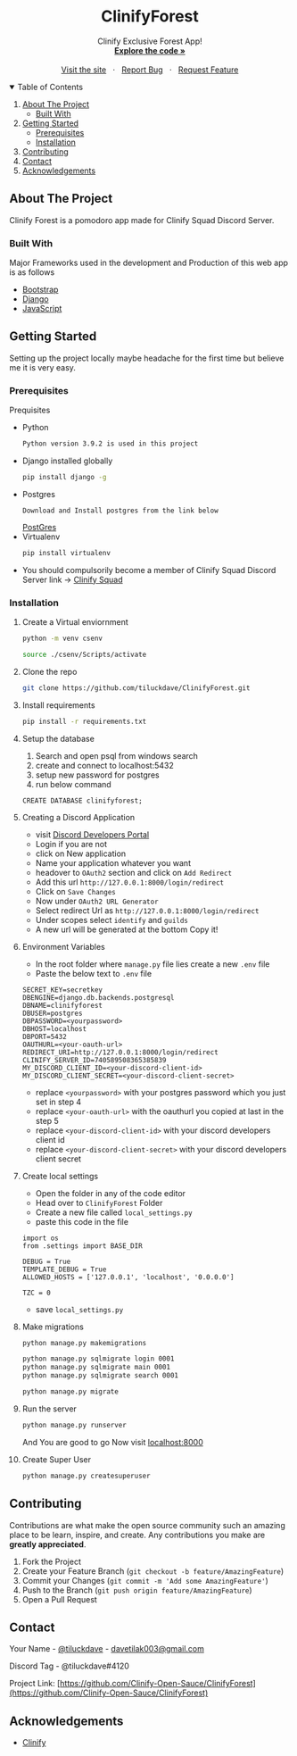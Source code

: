 <p align="center">

  <h1 align="center">ClinifyForest</h1>

  <p align="center">
    Clinify Exclusive Forest App!
    <br />
    <a href="https://github.com/Clinify-Open-Sauce/ClinifyForest"><strong>Explore the code »</strong></a>
    <br />
    <br />
    &nbsp;&nbsp;<a href="https://clinifyforest.herokuapp.com/">Visit the site</a>&nbsp;&nbsp;
    ·
    &nbsp;&nbsp;<a href="https://github.com/Clinify-Open-Sauce/ClinifyForest/issues">Report Bug</a>&nbsp;&nbsp;
    ·
    &nbsp;&nbsp;<a href="https://github.com/Clinify-Open-Sauce/ClinifyForest/issues">Request Feature</a>&nbsp;&nbsp;
  </p>
</p>



<!-- TABLE OF CONTENTS -->
<details open="open">
  <summary>Table of Contents</summary>
  <ol>
    <li>
      <a href="#about-the-project">About The Project</a>
      <ul>
        <li><a href="#built-with">Built With</a></li>
      </ul>
    </li>
    <li>
      <a href="#getting-started">Getting Started</a>
      <ul>
        <li><a href="#prerequisites">Prerequisites</a></li>
        <li><a href="#installation">Installation</a></li>
      </ul>
    </li>
    <li><a href="#contributing">Contributing</a></li>
    <li><a href="#contact">Contact</a></li>
    <li><a href="#acknowledgements">Acknowledgements</a></li>
  </ol>
</details>


<!-- ABOUT THE PROJECT -->
## About The Project

Clinify Forest is a pomodoro app made for Clinify Squad Discord Server.

### Built With

Major Frameworks used in the development and Production of this web app is as follows
* [Bootstrap](https://getbootstrap.com)
* [Django](https://www.djangoproject.com/)
* [JavaScript](https://developer.mozilla.org/en-US/docs/Web/JavaScript)


<!-- GETTING STARTED -->
## Getting Started

Setting up the project locally maybe headache for the first time but believe me it is very easy.

### Prerequisites

Prequisites
* Python
  ```sh
  Python version 3.9.2 is used in this project
  ```
* Django installed globally
  ```sh
  pip install django -g
  ```
* Postgres
  ```
  Download and Install postgres from the link below
  ```
  [PostGres](https://www.postgresql.org/download/windows/)
* Virtualenv
  ```sh
  pip install virtualenv
  ```
* You should compulsorily become a member of Clinify Squad Discord Server link ->
  [Clinify Squad](https://clinify.in/discord)
 
### Installation

1. Create a Virtual enviornment
   ```sh
   python -m venv csenv
   ```
   ```sh
   source ./csenv/Scripts/activate
   ```
3. Clone the repo
   ```sh
   git clone https://github.com/tiluckdave/ClinifyForest.git
   ```
3. Install requirements
   ```sh
   pip install -r requirements.txt
   ```
4. Setup the database
   1. Search and open psql from windows search
   2. create and connect to localhost:5432
   3. setup new password for postgres
   4. run below command
   ```
   CREATE DATABASE clinifyforest;
   ```
5. Creating a Discord Application
   * visit [Discord Developers Portal](https://discord.com/developers/applications)
   * Login if you are not
   * click on New application
   * Name your application whatever you want
   * headover to `OAuth2` section and click on `Add Redirect`
   * Add this url `http://127.0.0.1:8000/login/redirect`
   * Click on `Save Changes`
   * Now under `OAuth2 URL Generator`
   * Select redirect Url as `http://127.0.0.1:8000/login/redirect`
   * Under scopes select `identify` and `guilds`
   * A new url will be generated at the bottom Copy it!
   
6. Environment Variables
   * In the root folder where `manage.py` file lies create a new `.env` file
   * Paste the below text to `.env` file
   ```
   SECRET_KEY=secretkey
   DBENGINE=django.db.backends.postgresql
   DBNAME=clinifyforest
   DBUSER=postgres
   DBPASSWORD=<yourpassword>
   DBHOST=localhost
   DBPORT=5432
   OAUTHURL=<your-oauth-url>
   REDIRECT_URI=http://127.0.0.1:8000/login/redirect
   CLINIFY_SERVER_ID=740589508365385839
   MY_DISCORD_CLIENT_ID=<your-discord-client-id>
   MY_DISCORD_CLIENT_SECRET=<your-discord-client-secret>
   ```
   * replace `<yourpassword>` with your postgres password which you just set in step 4
   * replace `<your-oauth-url>` with the oauthurl you copied at last in the step 5
   * replace `<your-discord-client-id>` with your discord developers client id
   * replace `<your-discord-client-secret>` with your discord developers client secret
7. Create local settings
   * Open the folder in any of the code editor
   * Head over to `ClinifyForest` Folder
   * Create a new file called `local_settings.py`
   * paste this code in the file
   ```
   import os
   from .settings import BASE_DIR
   
   DEBUG = True
   TEMPLATE_DEBUG = True
   ALLOWED_HOSTS = ['127.0.0.1', 'localhost', '0.0.0.0']
   
   TZC = 0
   ```
   * save `local_settings.py`
9. Make migrations
   ```sh
   python manage.py makemigrations
   ```
   ```sh
   python manage.py sqlmigrate login 0001
   python manage.py sqlmigrate main 0001
   python manage.py sqlmigrate search 0001
   ```
   ```sh
   python manage.py migrate
   ```
10. Run the server
    ```sh
    python manage.py runserver
    ```
    And You are good to go
    Now visit [localhost:8000](http://127.0.0.1:8000)
    
11. Create Super User
    ```sh
    python manage.py createsuperuser
    ```
   


<!-- CONTRIBUTING -->
## Contributing

Contributions are what make the open source community such an amazing place to be learn, inspire, and create. Any contributions you make are **greatly appreciated**.

1. Fork the Project
2. Create your Feature Branch (`git checkout -b feature/AmazingFeature`)
3. Commit your Changes (`git commit -m 'Add some AmazingFeature'`)
4. Push to the Branch (`git push origin feature/AmazingFeature`)
5. Open a Pull Request



<!-- CONTACT -->
## Contact

Your Name - [@tiluckdave](https://twitter.com/tiluckdave) - davetilak003@gmail.com

Discord Tag - @tiluckdave#4120

Project Link: [https://github.com/Clinify-Open-Sauce/ClinifyForest](https://github.com/Clinify-Open-Sauce/ClinifyForest)


<!-- ACKNOWLEDGEMENTS -->
## Acknowledgements
* [Clinify](https://clinify.in)
